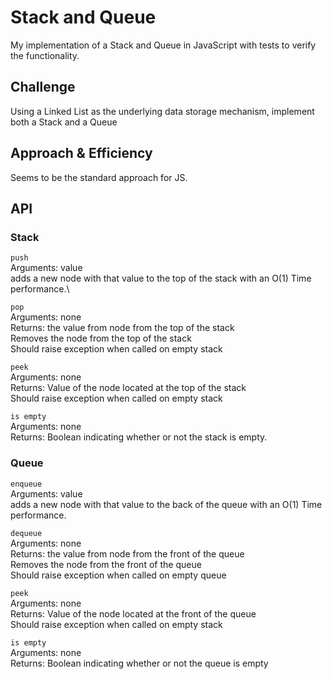 # Stack and Queue
My implementation of a Stack and Queue in JavaScript with tests to verify the functionality.

## Challenge
Using a Linked List as the underlying data storage mechanism, implement both a Stack and a Queue

## Approach & Efficiency
Seems to be the standard approach for JS.

## API

### Stack

`push`\
Arguments: value\
adds a new node with that value to the top of the stack with an O(1) Time performance.\

`pop`\
Arguments: none\
Returns: the value from node from the top of the stack\
Removes the node from the top of the stack\
Should raise exception when called on empty stack

`peek`\
Arguments: none\
Returns: Value of the node located at the top of the stack\
Should raise exception when called on empty stack

`is empty`\
Arguments: none\
Returns: Boolean indicating whether or not the stack is empty.

### Queue

`enqueue`\
Arguments: value\
adds a new node with that value to the back of the queue with an O(1) Time performance.

`dequeue`\
Arguments: none\
Returns: the value from node from the front of the queue\
Removes the node from the front of the queue\
Should raise exception when called on empty queue

`peek`\
Arguments: none\
Returns: Value of the node located at the front of the queue\
Should raise exception when called on empty stack

`is empty`\
Arguments: none\
Returns: Boolean indicating whether or not the queue is empty
